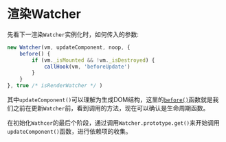 # 渲染Watcher

先看下一渲染`Watcher`实例化时，如何传入的参数:

```js
new Watcher(vm, updateComponent, noop, {
    before() {
        if (vm._isMounted && !vm._isDestroyed) {
            callHook(vm, 'beforeUpdate')
        }
    }
}, true /* isRenderWatcher */ )
```

其中`updateComponent()`可以理解为生成DOM结构，这里的[`before()`](../../nextTick与渲染更新/README.MD#nexttick)函数就是我们之前在更新`Watcher`前，看到调用的方法，现在可以确认是生命周期函数。

在初始化`Wathcer`的最后个阶段，通过调用`Watcher.prototype.get()`来开始调用`updateComponent()`函数，进行依赖项的收集。
